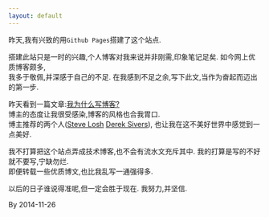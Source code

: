 ```yaml
---
layout: default
---
```


昨天,我有兴致的用`Github Pages`搭建了这个站点.

搭建此站只是一时的兴趣,个人博客对我来说并非刚需,印象笔记足矣. 如今网上优质博客颇多,  
我多于敬佩,并深感于自己的不足. 在我感到不足之余,写下此文,当作为奋起而迈出的第一步.

昨天看到一篇文章:[我为什么写博客?](http://beiyuu.com/why-blog/)  
博主的态度让我很受感染,博客的风格也合我胃口.  
博主推荐的两个人([Steve Losh](http://stevelosh.com/)  [Derek Sivers](http://sivers.org/)),
也让我在这不美好世界中感觉到一点美好.

我不打算把这个站点弄成技术博客,也不会有流水文充斥其中. 我的打算是写的不好就不要写,宁缺勿烂.  
即便转载一些优质博文,也比我乱写一通强得多.

以后的日子谁说得准呢,但一定会胜于现在. 我努力,并坚信.

By 2014-11-26
